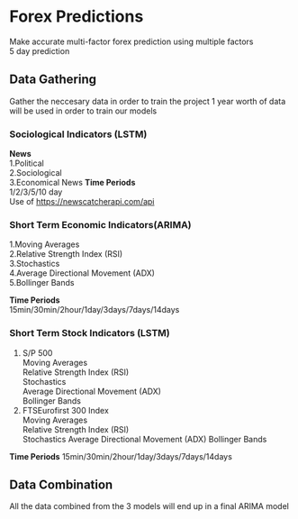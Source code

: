 # Forex Predictions
Make accurate multi-factor forex prediction using multiple factors           
5 day prediction          
## Data Gathering
Gather the neccesary data in order to train the project
1 year worth of data will be used in order to train our models
### Sociological Indicators (LSTM)
**News**             
1.Political        
2.Sociological              
3.Economical News 
**Time Periods**    
1/2/3/5/10 day      
Use of https://newscatcherapi.com/api
### Short Term Economic Indicators(ARIMA)
1.Moving Averages     
2.Relative Strength Index (RSI)      
3.Stochastics          
4.Average Directional Movement (ADX)          
5.Bollinger Bands               

**Time Periods**    
15min/30min/2hour/1day/3days/7days/14days   
### Short Term Stock Indicators (LSTM)
1. S/P 500     
  Moving Averages    
  Relative Strength Index (RSI)        
  Stochastics          
  Average Directional Movement (ADX)           
  Bollinger Bands          
2. FTSEurofirst 300 Index     
  Moving Averages          
  Relative Strength Index (RSI)  
  Stochastics 
  Average Directional Movement (ADX) 
  Bollinger Bands     

**Time Periods**
15min/30min/2hour/1day/3days/7days/14days   
## Data Combination
All the data combined from the 3 models will end up in a final ARIMA model
